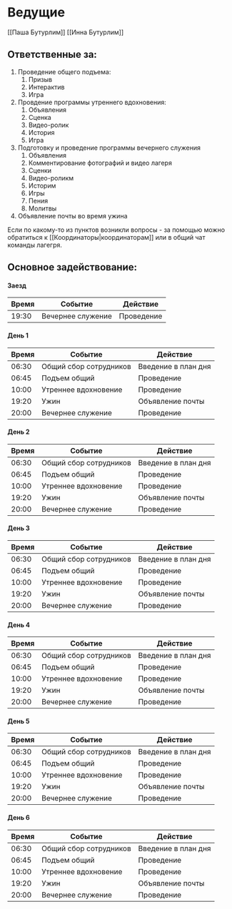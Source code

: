 # Ведущие 
[[Паша Бутурлим]]
[[Инна Бутурлим]]

## Ответственные за:
1. Проведение общего подъема:
	1. Призыв
	2. Интерактив
	3. Игра
2. Провдение программы утреннего вдохновения:
	1. Объявления
	2. Сценка
	3. Видео-ролик
	4. История
	5. Игра
3. Подготовку и проведение программы вечернего служения
	1. Объявления
	2. Комментирование фотографий и видео лагеря
	3. Сценки
	4. Видео-роликм
	5. Историм
	6. Игры
	7. Пения
	8. Молитвы
4. Объявление почты во время ужина

Если по какому-то из пунктов возникли вопросы - за помощью можно обратиться к [[Координаторы|координаторам]] или в общий чат команды лагегря.

## Основное задействование:

#### Заезд
| Время | Событие           | Действие   |
| ----- | ----------------- | ---------- |
| 19:30 | Вечернее служение | Проведение |


#### День 1
| Время | Событие                | Действие            |
| ----- | ---------------------- | ------------------- |
| 06:30 | Общий сбор сотрудников | Введение в план дня |
| 06:45 | Подъем общий           | Проведение          |
| 10:00 | Утреннее вдохновение   | Проведение          |
| 19:20 | Ужин                   | Объявление почты    |
| 20:00 | Вечернее служение      | Проведение          |


#### День 2
| Время | Событие                | Действие            |
| ----- | ---------------------- | ------------------- |
| 06:30 | Общий сбор сотрудников | Введение в план дня |
| 06:45 | Подъем общий           | Проведение          |
| 10:00 | Утреннее вдохновение   | Проведение          |
| 19:20 | Ужин                   | Объявление почты    |
| 20:00 | Вечернее служение      | Проведение          |


#### День 3
| Время | Событие                | Действие            |
| ----- | ---------------------- | ------------------- |
| 06:30 | Общий сбор сотрудников | Введение в план дня |
| 06:45 | Подъем общий           | Проведение          |
| 10:00 | Утреннее вдохновение   | Проведение          |
| 19:20 | Ужин                   | Объявление почты    |
| 20:00 | Вечернее служение      | Проведение          |


#### День 4
| Время | Событие                | Действие            |
| ----- | ---------------------- | ------------------- |
| 06:30 | Общий сбор сотрудников | Введение в план дня |
| 06:45 | Подъем общий           | Проведение          |
| 10:00 | Утреннее вдохновение   | Проведение          |
| 19:20 | Ужин                   | Объявление почты    |
| 20:00 | Вечернее служение      | Проведение          |


#### День 5
| Время | Событие                | Действие            |
| ----- | ---------------------- | ------------------- |
| 06:30 | Общий сбор сотрудников | Введение в план дня |
| 06:45 | Подъем общий           | Проведение          |
| 10:00 | Утреннее вдохновение   | Проведение          |
| 19:20 | Ужин                   | Объявление почты    |
| 20:00 | Вечернее служение      | Проведение          |


#### День 6
| Время | Событие                | Действие            |
| ----- | ---------------------- | ------------------- |
| 06:30 | Общий сбор сотрудников | Введение в план дня |
| 06:45 | Подъем общий           | Проведение          |
| 10:00 | Утреннее вдохновение   | Проведение          |
| 19:20 | Ужин                   | Объявление почты    |
| 20:00 | Вечернее служение      | Проведение          |
